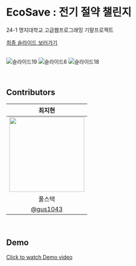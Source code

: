 # EcoSave : 전기 절약 챌린지
24-1 명지대학교 고급웹프로그래밍 기말프로젝트

[최종 슬라이드 보러가기](https://drive.google.com/file/d/1ogPV1Fa8cVBFlmEmXHP2VOsz-1oLoDyC/view?usp=sharing)  
<br/>    

![슬라이드19](https://github.com/gus1043/eco-save-challenge/assets/80878955/f92e77a2-07e7-4f01-b4db-2078320a739c)
![슬라이드6](https://github.com/gus1043/eco-save-challenge/assets/80878955/798c64c9-a9d3-49e0-ac30-e1b3db13e4da)
![슬라이드18](https://github.com/gus1043/eco-save-challenge/assets/80878955/07c47054-d950-4843-a33c-793300d2fbad)

<br/>    


 ## Contributors
 
|최지현|
|:---:|
|<img src="https://avatars.githubusercontent.com/u/80878955?v=4" width="200px">|
|풀스택|
|[@gus1043](https://github.com/gus1043)|    

<br/>     
   

## Demo
[Click to watch Demo video](https://youtu.be/zW_png1YB1s)  
